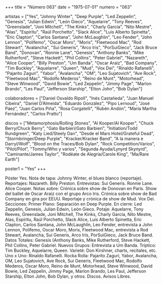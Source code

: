 +++
title = "Número 063"
date = "1975-07-01"
numero = "063"

artistas = ["Yes", "Johnny Winter", "Deep Purple", "Led Zeppelin", "Genesis", "Julian Edwin", "León Gieco", "Aquelarre", "Tony Reeves", "Greenslade", "Joni Mitchell", "The Kinks", "Charly García", "Nito Mestre", "Alas", "Espíritu", "Raúl Porchetto", "Slack Alice", "Luis Alberto Spinetta", "Eric Clapton", "Carlos Santana", "John McLaughlin", "Leo Fender", "John Lennon", "Polifemo", "Oscar Moro", "Moris", "Fleetwood Mac", "Rod Stewart", "Avalancha", "Sui Generis", "Arco Iris", "PorSuiGieco", "Jack Bruce Band", "Donovan", "Ronnie Lane", "Genesis", "Anthony Banks", "Mike Rutherford", "Steve Hackett", "Phil Collins", "Peter Gabriel", "Nazareth", "Alice Cooper", "Billy Preston", "Um Banda", "Oscar Araiz", "Bad Company", "Tim Buckley", "Aquelarre", "Queen", "Mud", "Vox Dei", "Rinaldo Rafanelli", "Pajarito Zaguri", "Yabor", "Avalancha", "OM", "Leo Sujatovich", "Ave Rock", "Fleetwood Mac", "Rodolfo Mederos", "Reino de Munt", "Motorhead", "Steve Winwood", "David Bowie", "Led Zeppelin", "Jimmy Page", "Marlon Brando", "Les Paul", "Jefferson Starship", "Elton John", "Bob Dylan"] 

colaboradores = ["Daniel Osvaldo Ripoll", "Inés Castañeda", "Juan Manuel Cibeira", "Daniel D’Almeida", "Eduardo González", "Pipo Lernoud", "José Páez", "Juan Carlos Piña", "Rosa Corgatelli", "Rubén Andón", "María Martha Fernández", "Carlos Pratto"]

discos = ["Metamorphosis/Rolling Stones", "Al Kooper/Al Kooper", "Chuck Berry/Chuck Berry", "Gato Barbieri/Gato Barbieri", "Initiation/Todd Rundgreen", "Katy Lied/Steely Dan", "Desde el Mars Hotel/Grateful Dead", "Stormbringer/Deep Purple", "Kracker/Kracker Band", "A la manera e Darryl/Wolf", "Blood on the Traces/Bob Dylan", "Rock Competition/Varios", "Pilot/Pilot", "Tommy/Who y varios", "Segunda Ayuda/Lynyrd Skynyrd", "Caminante/James Taylor", "Rodéate de Alegría/Carole King", "Ma/Rare Earth"]

poster1 = "Yes"
+++

Póster Yes. 
Nota de tapa: 
Johnny Winter, el blues blanco (reportaje). 
Reportajes:
Nazareth. Billy Preston.
Entrevistas:
Sui Generis. Ronnie Lane. Alice Cooper.
Notas sobre:
Crónica sobre show de Donovan en París.
Show del ballet de Oscar Araiz con el grupo Arco Iris. 
Crónica sobre show de Bad Company en gira por EEUU. 
Reportaje y crónica de show de Mud.
Vox Dei.
Secciones:
Primer Plano: Separación en Deep Purple. 
En cierre: Led Zeppelin, Genesis, Julian Edwin, León Gieco. 
Potaje: Aquelarre, Tony Reeves, Greenslade, Joni Mitchell, The Kinks, Charly García, Nito Mestre, Alas, Espíritu, Raúl Porchetto, Slack Alice, Luis Alberto Spinetta, Eric Clapton, Carlos Santana, John McLaughlin, Leo Fender, entrevista a John Lennon, Polifemo, Oscar Moro, Moris, Fleetwood Mac, entrevista a Rod Stewart, Avalancha, Sui Generis, Arco Iris, PorSuiGieco, Jack Bruce Band. 
Datos Totales: Genesis (Anthony Banks, Mike Rutherford, Steve Hackett, Phil Collins, Peter Gabriel. 
Nuevos Grupos: Entrevista a Um Banda. 
Tríptico: Tim Buckley, Aquelarre, Queen.
Varieté: Don Kirshner, charts, recitales, etc. 
Uno x Uno: Rinaldo Rafanelli. 
Rocka Rolla: Pajarito Zaguri, Yabor, Avalancha, OM, Leo Sujatovich, Ave Rock, Sui Generis, Fleetwood Mac, Rodolfo Mederos, Oscar Moro, Reino de Munt, Motorhead, Steve Winwood, David Bowie, Led Zeppelin, Jimmy Page, Marlon Brando, Les Paul, Jefferson Starship, Elton John, Bob Dylan, y otros. 
Discos. Avisos Libres.
